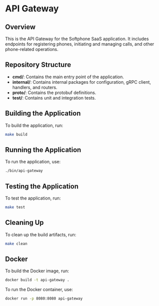# API Gateway

## Overview

This is the API Gateway for the Softphone SaaS application. It includes endpoints for registering phones, initiating and managing calls, and other phone-related operations.

## Repository Structure

- **cmd/**: Contains the main entry point of the application.
- **internal/**: Contains internal packages for configuration, gRPC client, handlers, and routers.
- **proto/**: Contains the protobuf definitions.
- **test/**: Contains unit and integration tests.

## Building the Application

To build the application, run:

```bash
make build
```

## Running the Application

To run the application, use:
```bash
./bin/api-gateway
```

## Testing the Application

To test the application, run:
```bash
make test
```

## Cleaning Up

To clean up the build artifacts, run:
```bash
make clean
```

## Docker
To build the Docker image, run:

```sh
docker build -t api-gateway .
```

To run the Docker container, use:

```sh
docker run -p 8080:8080 api-gateway
```

